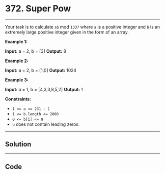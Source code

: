 # 372. Super Pow

---

Your task is to calculate `ab` mod `1337` where `a` is a positive integer and `b` is an extremely large positive integer given in the form of an array.

 

**Example 1:**


**Input:** a = 2, b = [3]
**Output:** 8


**Example 2:**


**Input:** a = 2, b = [1,0]
**Output:** 1024


**Example 3:**


**Input:** a = 1, b = [4,3,3,8,5,2]
**Output:** 1


 

**Constraints:**

  * `1 <= a <= 231 - 1`
  * `1 <= b.length <= 2000`
  * `0 <= b[i] <= 9`
  * `b` does not contain leading zeros.

---

## Solution



---

## Code
```python


```